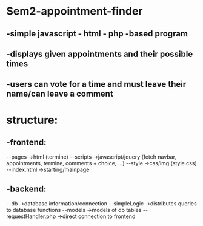 # Sem2-appointment-finder
-simple javascript - html - php -based  program
--
-displays given appointments and their possible times
--
-users can vote for a time and must leave their name/can leave a comment
--

# structure:
-frontend:
--
--pages ->html (termine)
--scripts ->javascript/jquery (fetch navbar, appointments, termine, comments + choice, ...)
--style ->css/img (style.css)
--index.html ->starting/mainpage

-backend:
--
--db ->database information/connection
--simpleLogic ->distributes queries to database functions
--models ->models of db tables
--requestHandler.php ->direct connection to frontend
